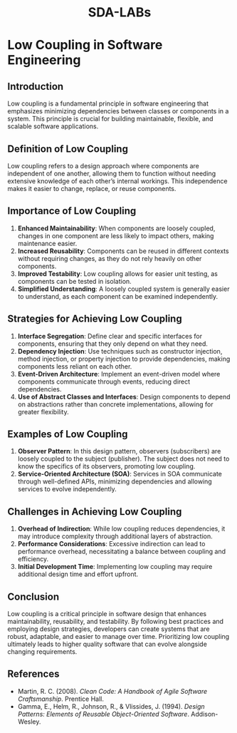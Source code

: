 
<div align="center">
  
# SDA-LABs
</div>

# Low Coupling in Software Engineering

## Introduction
Low coupling is a fundamental principle in software engineering that emphasizes minimizing dependencies between classes or components in a system. This principle is crucial for building maintainable, flexible, and scalable software applications.

## Definition of Low Coupling
Low coupling refers to a design approach where components are independent of one another, allowing them to function without needing extensive knowledge of each other’s internal workings. This independence makes it easier to change, replace, or reuse components.

## Importance of Low Coupling
1. **Enhanced Maintainability**: When components are loosely coupled, changes in one component are less likely to impact others, making maintenance easier.
2. **Increased Reusability**: Components can be reused in different contexts without requiring changes, as they do not rely heavily on other components.
3. **Improved Testability**: Low coupling allows for easier unit testing, as components can be tested in isolation.
4. **Simplified Understanding**: A loosely coupled system is generally easier to understand, as each component can be examined independently.

## Strategies for Achieving Low Coupling
1. **Interface Segregation**: Define clear and specific interfaces for components, ensuring that they only depend on what they need.
2. **Dependency Injection**: Use techniques such as constructor injection, method injection, or property injection to provide dependencies, making components less reliant on each other.
3. **Event-Driven Architecture**: Implement an event-driven model where components communicate through events, reducing direct dependencies.
4. **Use of Abstract Classes and Interfaces**: Design components to depend on abstractions rather than concrete implementations, allowing for greater flexibility.

## Examples of Low Coupling
1. **Observer Pattern**: In this design pattern, observers (subscribers) are loosely coupled to the subject (publisher). The subject does not need to know the specifics of its observers, promoting low coupling.
2. **Service-Oriented Architecture (SOA)**: Services in SOA communicate through well-defined APIs, minimizing dependencies and allowing services to evolve independently.

## Challenges in Achieving Low Coupling
1. **Overhead of Indirection**: While low coupling reduces dependencies, it may introduce complexity through additional layers of abstraction.
2. **Performance Considerations**: Excessive indirection can lead to performance overhead, necessitating a balance between coupling and efficiency.
3. **Initial Development Time**: Implementing low coupling may require additional design time and effort upfront.

## Conclusion
Low coupling is a critical principle in software design that enhances maintainability, reusability, and testability. By following best practices and employing design strategies, developers can create systems that are robust, adaptable, and easier to manage over time. Prioritizing low coupling ultimately leads to higher quality software that can evolve alongside changing requirements.

## References
- Martin, R. C. (2008). *Clean Code: A Handbook of Agile Software Craftsmanship*. Prentice Hall.
- Gamma, E., Helm, R., Johnson, R., & Vlissides, J. (1994). *Design Patterns: Elements of Reusable Object-Oriented Software*. Addison-Wesley.
